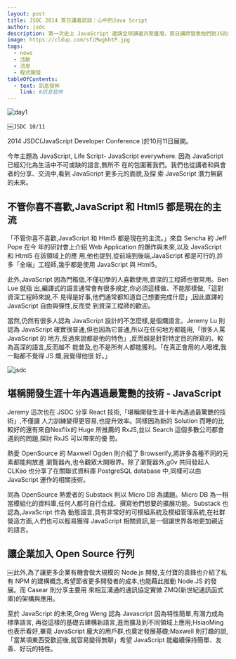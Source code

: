 ```yaml
---
layout: post
title: JSDC 2014 首日講者訪談：心中的Java Script
author: jsdc
description: 第一次史上 JavaScript 邀請全球講者共聚臺灣，首日講師發表他們對JS的看法
image: https://cldup.com/sfiMwgkhtP.jpg
tags:
  - news
  - 活動
  - 消息
  - 程式開發
tableOfContents:
  - text: 訊息發佈
    link: #訊息發佈
---
```


![day1](https://cldup.com/sfiMwgkhtP.jpg)

￼`JSDC 10/11`

2014 JSDC(JavaScript Developer Conference )於10月11日展開。

今年主題為 JavaScript, Life Script- JavaScript everywhere. 因為 JavaScript 已經幻化為生活中不可或缺的語言,無所不 在的包圍著我們。我們也從講者和與會者的分享、交流中,看到 JavaScript 更多元的面貌,及探 索 JavaScript 潛力無窮的未來。

## 不管你喜不喜歡,JavaScript 和 Html5 都是現在的主流

「不管你喜不喜歡,JavaScript 和 Html5 都是現在的主流。」來自 Sencha 的 Jeff Pope 在今 年的研討會上介紹 Web Application 的爆炸與未來,以及 JavaScript 和 Html5 在該領域上的應 用,他也提到,從前端到後端,JavaScript 都是可行的,許多「全端」工程師,幾乎都是使用 JavaScript 與 Html5。

此外,JavaScript 因為門檻低,不僅初學的人喜歡使用,資深的工程師也很常用。Ben Lue 就指 出,編譯式的語言通常會有很多規定,你必須這樣做、不能那樣做,「這對資深工程師來說,不 見得是好事,他們通常都知道自己想要完成什麼」,因此直譯的 JavaScript 自由與彈性,反而受 到資深工程師的歡迎。

當然,仍然有很多人認為 JavaScript 設計的不怎麼樣,是個爛語言。Jeremy Lu 則認為 JavaScript 確實很普通,但也因為它普通,所以在任何地方都能用,「很多人罵 JavaScript 的 地方,反過來說都是他的特色」,反而越是針對特定目的所寫的、較為高深的語言,反而越不 能普及,也不是所有人都能獲利。「在真正會用的人眼裡,我一點都不覺得 JS 爛,我覺得他很 好。」

![jsdc](https://cldup.com/ccwGjXxdW6.jpg)

## 堪稱開發生涯十年內遇過最驚艷的技術 - JavaScript

Jeremy 這次也在 JSDC 分享 React 技術,「堪稱開發生涯十年內遇過最驚艷的技術」,不僅讓 人力訓練變得更容易,也提升效率。同樣因為新的 Solution 而睡的比較好的還有來自Nexflix的 Huge 所推薦的 RxJS,並以 Search 這個多數公司都會遇到的問題,探討 RxJS 可以帶來的優 勢。

熱愛 OpenSource 的 Maxwell Ogden 則介紹了 Browserify,將許多各種不同的元素都能夠放進 瀏覽器內,也令觀眾大開眼界。除了瀏覽器外,g0v 共同發起人CLKao 也分享了在關聯式資料庫 PostgreSQL database 中,同樣可以由 JavaScript 運作的相關技術。

同為 OpenSource 熱愛者的 Substack 則以 Micro DB 為講題。Micro DB 為一相當模組化的資料庫,任何人都可自行合成、撰寫他們想要的擴展功能。Substack 也認為,JavaScript 作為 動態語言,具有非常好的可模組系統及模組管理系統,在社群營造方面,人們也可以輕易獲得 JavaScript 相關資訊,是一個讓世界各地更加親近的語言。

## 讓企業加入 Open Source 行列

￼此外,為了讓更多企業有機會做大規模的 Node.js 開發,支付寶的袁鋒也介紹了私有 NPM 的建構概念,希望節省更多開發者的成本,也能藉此推動 Node.JS 的發展。而 Casear 則分享主要用 來相互溝通的通訊協定實做 ZMQ(新世紀通訊函式庫)的架構與應用。

至於 JavaScript 的未來,Greg Weng 認為 Javascript 因為特性簡單,有潛力成為標準語言, 再從這樣的基礎去建構新語言,進而擴及到不同領域上應用;HsiaoMing 也表示看好,畢竟 JavaScript 龐大的用戶群,也奠定發展基礎;Maxwell 則打趣的說,「當某項東西受歡迎後,就容易變得無聊」希望 JavaScript 能繼續保持簡單、友善、好玩的特性。
